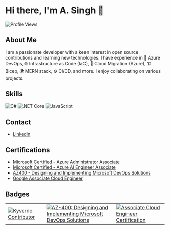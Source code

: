 # Hi there, I'm A. Singh 👋

![Profile Views](https://komarev.com/ghpvc/?username=a-5ingh)

## About Me
I am a passionate developer with a keen interest in open source contributions and learning new technologies. I have experience in 🚀 Azure DevOps, 🌐 Infrastructure as Code (IaC), 🔄 Cloud Migration (Azure), 🏗️ Bicep, 🌍 MERN stack, ⚙️ CI/CD, and more. I enjoy collaborating on various projects. 

## Skills
![C#](https://img.shields.io/badge/-C%23-239120?style=flat-square&logo=c-sharp&logoColor=white)
![.NET Core](https://img.shields.io/badge/-.NET_Core-512BD4?style=flat-square&logo=.net&logoColor=white)
![JavaScript](https://img.shields.io/badge/-JavaScript-F7DF1E?style=flat-square&logo=javascript&logoColor=black)

## Contact
- [LinkedIn](https://www.linkedin.com/in/singh-amarbir/)

## Certifications
- [Microsoft Certified - Azure Administrator Associate](https://learn.microsoft.com/en-us/users/amarbirsingh/credentials/f582d8c7d013fdaa?ref=https%3A%2F%2Fwww.linkedin.com%2F)
- [Microsoft Certified - Azure AI Engineer Associate](https://learn.microsoft.com/api/credentials/share/en-us/AmarbirSingh/AFE0F256774D5A56?sharingId)
- [AZ400 - Designing and Implementing Microsoft DevOps Solutions]()
- [Google Associate Cloud Engineer](https://www.credential.net/9be29eb6-9f82-4a95-96d7-127abf101953)

## Badges
<table>
  <tr>
    <td>
      <a href="https://www.credly.com/badges/4d60b5f8-dbab-420e-8fd8-f793bc53a14a/public_url">
        <img src="https://images.credly.com/size/220x220/images/ba330175-6b82-4d52-a228-a18d04ab1da5/image.png" alt="Kyverno Contributor">
      </a>
    </td>
    <td>
      <a href="https://www.credly.com/badges/9eae1d58-1d1c-4a9c-8ddd-7515b9379900/public_url">
        <img src="https://images.credly.com/size/220x220/images/107e2eb6-f394-40eb-83d2-d8c9b7d34555/exam-az400-600x600.png" alt="AZ-400: Designing and Implementing Microsoft DevOps Solutions">
      </a>
    </td>
    <td>
      <a href="https://www.credly.com/badges/194c9bab-6188-4374-97c9-91bb022e77c9/public_url">
        <img src="https://images.credly.com/size/220x220/images/08096465-cbfc-4c3e-93e5-93c5aa61f23e/image.png" alt="Associate Cloud Engineer Certification">
      </a>
    </td>
  </tr>
</table>

<!---
A-5ingh/A-5ingh is a ✨ special ✨ repository because its `README.md` (this file) appears on your GitHub profile.
You can click the Preview link to take a look at your changes.
--->
